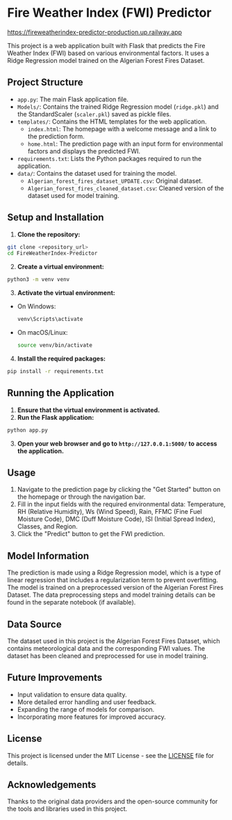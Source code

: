 # Fire Weather Index (FWI) Predictor 
https://fireweatherindex-predictor-production.up.railway.app 

This project is a web application built with Flask that predicts the Fire Weather Index (FWI) based on various environmental factors. It uses a Ridge Regression model trained on the Algerian Forest Fires Dataset.  

## Project Structure

- `app.py`: The main Flask application file.
- `Models/`: Contains the trained Ridge Regression model (`ridge.pkl`) and the StandardScaler (`scaler.pkl`) saved as pickle files.
- `templates/`: Contains the HTML templates for the web application.
  - `index.html`: The homepage with a welcome message and a link to the prediction form.
  - `home.html`: The prediction page with an input form for environmental factors and displays the predicted FWI.
- `requirements.txt`: Lists the Python packages required to run the application.
- `data/`: Contains the dataset used for training the model.
  - `Algerian_forest_fires_dataset_UPDATE.csv`: Original dataset.
  - `Algerian_forest_fires_cleaned_dataset.csv`: Cleaned version of the dataset used for model training.

## Setup and Installation

1.  **Clone the repository:**
   ```bash
   git clone <repository_url>
   cd FireWeatherIndex-Predictor
   ```

2.  **Create a virtual environment:**
   ```bash
   python3 -m venv venv
   ```

3.  **Activate the virtual environment:**
   - On Windows:
     ```bash
     venv\Scripts\activate
     ```
   - On macOS/Linux:
     ```bash
     source venv/bin/activate
     ```

4.  **Install the required packages:**
   ```bash
   pip install -r requirements.txt
   ```

## Running the Application

1.  **Ensure that the virtual environment is activated.**
2.  **Run the Flask application:**
   ```bash
   python app.py
   ```

3.  **Open your web browser and go to `http://127.0.0.1:5000/` to access the application.**

## Usage

1.  Navigate to the prediction page by clicking the "Get Started" button on the homepage or through the navigation bar.
2.  Fill in the input fields with the required environmental data: Temperature, RH (Relative Humidity), Ws (Wind Speed), Rain, FFMC (Fine Fuel Moisture Code), DMC (Duff Moisture Code), ISI (Initial Spread Index), Classes, and Region.
3.  Click the "Predict" button to get the FWI prediction.

## Model Information

The prediction is made using a Ridge Regression model, which is a type of linear regression that includes a regularization term to prevent overfitting. The model is trained on a preprocessed version of the Algerian Forest Fires Dataset. The data preprocessing steps and model training details can be found in the separate notebook (if available).

## Data Source

The dataset used in this project is the Algerian Forest Fires Dataset, which contains meteorological data and the corresponding FWI values. The dataset has been cleaned and preprocessed for use in model training.

## Future Improvements

- Input validation to ensure data quality. 
- More detailed error handling and user feedback.
- Expanding the range of models for comparison.
- Incorporating more features for improved accuracy.

## License

This project is licensed under the MIT License - see the [LICENSE](LICENSE) file for details.

## Acknowledgements

Thanks to the original data providers and the open-source community for the tools and libraries used in this project.
